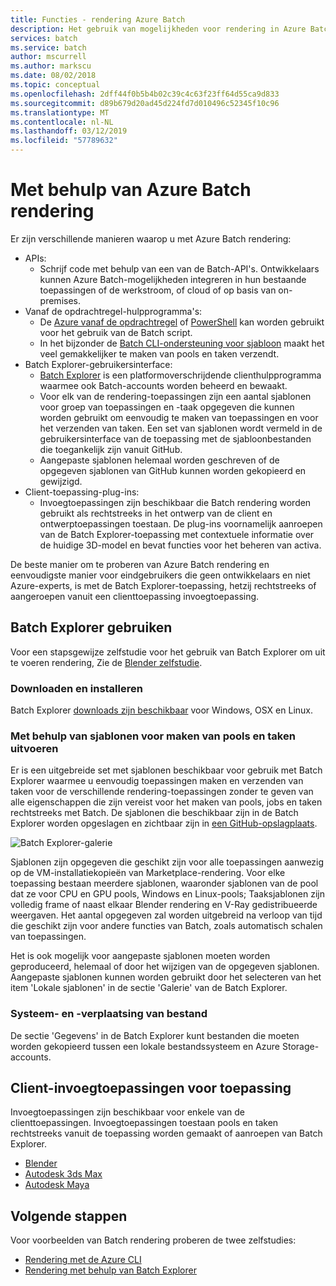 ```yaml
---
title: Functies - rendering Azure Batch
description: Het gebruik van mogelijkheden voor rendering in Azure Batch
services: batch
ms.service: batch
author: mscurrell
ms.author: markscu
ms.date: 08/02/2018
ms.topic: conceptual
ms.openlocfilehash: 2dff44f0b5b4b02c39c4c63f23ff64d55ca9d833
ms.sourcegitcommit: d89b679d20ad45d224fd7d010496c52345f10c96
ms.translationtype: MT
ms.contentlocale: nl-NL
ms.lasthandoff: 03/12/2019
ms.locfileid: "57789632"
---
```

# <a name="using-azure-batch-rendering"></a>Met behulp van Azure Batch rendering

Er zijn verschillende manieren waarop u met Azure Batch rendering:

* APIs:
  * Schrijf code met behulp van een van de Batch-API's.  Ontwikkelaars kunnen Azure Batch-mogelijkheden integreren in hun bestaande toepassingen of de werkstroom, of cloud of op basis van on-premises.
* Vanaf de opdrachtregel-hulpprogramma's:
  * De [Azure vanaf de opdrachtregel](https://docs.microsoft.com/cli/azure/) of [PowerShell](https://docs.microsoft.com/powershell/azure/overview) kan worden gebruikt voor het gebruik van de Batch script.
  * In het bijzonder de [Batch CLI-ondersteuning voor sjabloon](https://docs.microsoft.com/azure/batch/batch-cli-templates) maakt het veel gemakkelijker te maken van pools en taken verzendt.
* Batch Explorer-gebruikersinterface:
  * [Batch Explorer](https://github.com/Azure/BatchLabs) is een platformoverschrijdende clienthulpprogramma waarmee ook Batch-accounts worden beheerd en bewaakt.
  * Voor elk van de rendering-toepassingen zijn een aantal sjablonen voor groep van toepassingen en -taak opgegeven die kunnen worden gebruikt om eenvoudig te maken van toepassingen en voor het verzenden van taken.  Een set van sjablonen wordt vermeld in de gebruikersinterface van de toepassing met de sjabloonbestanden die toegankelijk zijn vanuit GitHub.
  * Aangepaste sjablonen helemaal worden geschreven of de opgegeven sjablonen van GitHub kunnen worden gekopieerd en gewijzigd.
* Client-toepassing-plug-ins:
  * Invoegtoepassingen zijn beschikbaar die Batch rendering worden gebruikt als rechtstreeks in het ontwerp van de client en ontwerptoepassingen toestaan.  De plug-ins voornamelijk aanroepen van de Batch Explorer-toepassing met contextuele informatie over de huidige 3D-model en bevat functies voor het beheren van activa.

De beste manier om te proberen van Azure Batch rendering en eenvoudigste manier voor eindgebruikers die geen ontwikkelaars en niet Azure-experts, is met de Batch Explorer-toepassing, hetzij rechtstreeks of aangeroepen vanuit een clienttoepassing invoegtoepassing.

## <a name="using-batch-explorer"></a>Batch Explorer gebruiken

Voor een stapsgewijze zelfstudie voor het gebruik van Batch Explorer om uit te voeren rendering, Zie de [Blender zelfstudie](https://docs.microsoft.com/azure/batch/tutorial-rendering-batchexplorer-blender).

### <a name="download-and-install"></a>Downloaden en installeren

Batch Explorer [downloads zijn beschikbaar](https://azure.github.io/BatchExplorer/) voor Windows, OSX en Linux.

### <a name="using-templates-to-create-pools-and-run-jobs"></a>Met behulp van sjablonen voor maken van pools en taken uitvoeren

Er is een uitgebreide set met sjablonen beschikbaar voor gebruik met Batch Explorer waarmee u eenvoudig toepassingen maken en verzenden van taken voor de verschillende rendering-toepassingen zonder te geven van alle eigenschappen die zijn vereist voor het maken van pools, jobs en taken rechtstreeks met Batch.  De sjablonen die beschikbaar zijn in de Batch Explorer worden opgeslagen en zichtbaar zijn in [een GitHub-opslagplaats](https://github.com/Azure/BatchExplorer-data/tree/master/ncj).

![Batch Explorer-galerie](./media/batch-rendering-using/batch-explorer-gallery.png)

Sjablonen zijn opgegeven die geschikt zijn voor alle toepassingen aanwezig op de VM-installatiekopieën van Marketplace-rendering.  Voor elke toepassing bestaan meerdere sjablonen, waaronder sjablonen van de pool dat ze voor CPU en GPU pools, Windows en Linux-pools; Taaksjablonen zijn volledig frame of naast elkaar Blender rendering en V-Ray gedistribueerde weergaven. Het aantal opgegeven zal worden uitgebreid na verloop van tijd die geschikt zijn voor andere functies van Batch, zoals automatisch schalen van toepassingen.

Het is ook mogelijk voor aangepaste sjablonen moeten worden geproduceerd, helemaal of door het wijzigen van de opgegeven sjablonen. Aangepaste sjablonen kunnen worden gebruikt door het selecteren van het item 'Lokale sjablonen' in de sectie 'Galerie' van de Batch Explorer.

### <a name="file-system-and-data-movement"></a>Systeem- en -verplaatsing van bestand

De sectie 'Gegevens' in de Batch Explorer kunt bestanden die moeten worden gekopieerd tussen een lokale bestandssysteem en Azure Storage-accounts.

## <a name="client-application-plug-ins"></a>Client-invoegtoepassingen voor toepassing

Invoegtoepassingen zijn beschikbaar voor enkele van de clienttoepassingen.  Invoegtoepassingen toestaan pools en taken rechtstreeks vanuit de toepassing worden gemaakt of aanroepen van Batch Explorer.

* [Blender](https://github.com/Azure/azure-batch-rendering/tree/master/plugins/blender)
* [Autodesk 3ds Max](https://github.com/Azure/azure-batch-rendering/tree/master/plugins/3ds-max)
* [Autodesk Maya](https://github.com/Azure/azure-batch-maya)

## <a name="next-steps"></a>Volgende stappen

Voor voorbeelden van Batch rendering proberen de twee zelfstudies:

* [Rendering met de Azure CLI](https://docs.microsoft.com/azure/batch/tutorial-rendering-cli)
* [Rendering met behulp van Batch Explorer](https://docs.microsoft.com/azure/batch/tutorial-rendering-batchexplorer-blender)